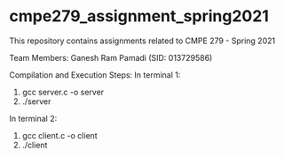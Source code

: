 # cmpe279_assignment_spring2021
This repository contains assignments related to CMPE 279 - Spring 2021

Team Members:
Ganesh Ram Pamadi (SID: 013729586)

Compilation and Execution Steps:
In terminal 1:
1. gcc server.c -o server
2. ./server

In terminal 2:
1. gcc client.c -o client 
2. ./client
